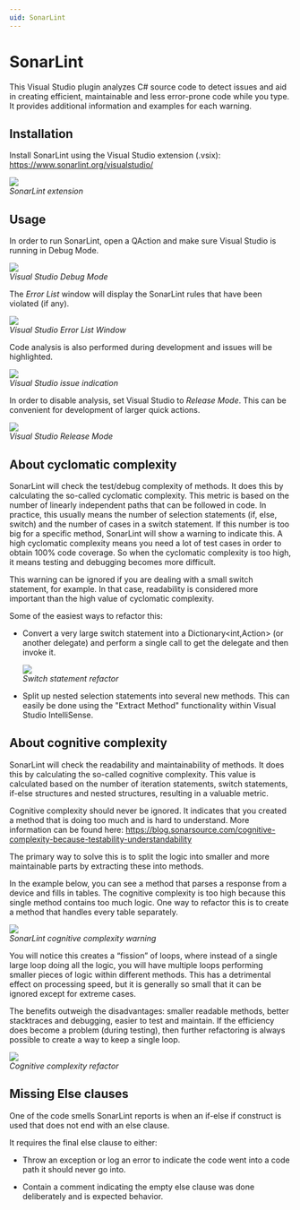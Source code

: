 ```yaml
---
uid: SonarLint
---
```


# SonarLint

This Visual Studio plugin analyzes C# source code to detect issues and aid in creating efficient, maintainable and less error-prone code while you type. It provides additional information and examples for each warning.

## Installation

Install SonarLint using the Visual Studio extension (.vsix): <https://www.sonarlint.org/visualstudio/>

![](~/develop/images/sonarlint_download.png)<br>
*SonarLint extension*

## Usage

In order to run SonarLint, open a QAction and make sure Visual Studio is running in Debug Mode.

![](~/develop/images/sonarlint_vsdebug.png)<br>
*Visual Studio Debug Mode*

The *Error List* window will display the SonarLint rules that have been violated (if any).

![](~/develop/images/sonarlint_errorlist.png)<br>
*Visual Studio Error List Window*

Code analysis is also performed during development and issues will be highlighted.

![](~/develop/images/sonarlint_codemarking.png)<br>
*Visual Studio issue indication*

In order to disable analysis, set Visual Studio to *Release Mode*. This can be convenient for development of larger quick actions.

![](~/develop/images/sonarlint_releasemode.png)<br>
*Visual Studio Release Mode*

## About cyclomatic complexity

SonarLint will check the test/debug complexity of methods. It does this by calculating the so-called cyclomatic complexity. This metric is based on the number of linearly independent paths that can be followed in code. In practice, this usually means the number of selection statements (if, else, switch) and the number of cases in a switch statement. If this number is too big for a specific method, SonarLint will show a warning to indicate this. A high cyclomatic complexity means you need a lot of test cases in order to obtain 100% code coverage. So when the cyclomatic complexity is too high, it means testing and debugging becomes more difficult.

This warning can be ignored if you are dealing with a small switch statement, for example. In that case, readability is considered more important than the high value of cyclomatic complexity.

Some of the easiest ways to refactor this:

- Convert a very large switch statement into a Dictionary\<int,Action> (or another delegate) and perform a single call to get the delegate and then invoke it.

  ![](~/develop/images/sonarlint_switch_dictionary.png)<br>
  *Switch statement refactor*

- Split up nested selection statements into several new methods. This can easily be done using the "Extract Method" functionality within Visual Studio IntelliSense.

## About cognitive complexity

SonarLint will check the readability and maintainability of methods. It does this by calculating the so-called cognitive complexity. This value is calculated based on the number of iteration statements, switch statements, if-else structures and nested structures, resulting in a valuable metric.

Cognitive complexity should never be ignored. It indicates that you created a method that is doing too much and is hard to understand. More information can be found here: <https://blog.sonarsource.com/cognitive-complexity-because-testability-understandability>

The primary way to solve this is to split the logic into smaller and more maintainable parts by extracting these into methods.

In the example below, you can see a method that parses a response from a device and fills in tables. The cognitive complexity is too high because this single method contains too much logic. One way to refactor this is to create a method that handles every table separately.

![](~/develop/images/sonarlint_cognitive_complexity.png)<br>
*SonarLint cognitive complexity warning*

You will notice this creates a “fission” of loops, where instead of a single large loop doing all the logic, you will have multiple loops performing smaller pieces of logic within different methods. This has a detrimental effect on processing speed, but it is generally so small that it can be ignored except for extreme cases.

The benefits outweigh the disadvantages: smaller readable methods, better stacktraces and debugging, easier to test and maintain. If the efficiency does become a problem (during testing), then further refactoring is always possible to create a way to keep a single loop.

![](~/develop/images/sonarlint_cognitive_complexityrefactor.png)<br>
*Cognitive complexity refactor*

## Missing Else clauses

One of the code smells SonarLint reports is when an if-else if construct is used that does not end with an else clause.

It requires the final else clause to either:

- Throw an exception or log an error to indicate the code went into a code path it should never go into.

- Contain a comment indicating the empty else clause was done deliberately and is expected behavior.
